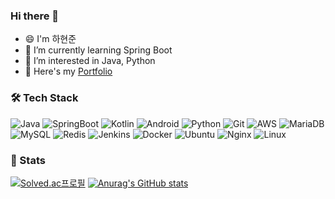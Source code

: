### Hi there 👋


- 😄 I'm 하현준
- 🌱 I’m currently learning Spring Boot
- 👀 I’m interested in Java, Python
- 💬 Here's my [Portfolio](https://github.com/guswns3371/Portfolio)


### 🛠 Tech Stack

![Java](https://img.shields.io/badge/Java-%231287B1.svg?style=flat-square&logo=java&logoColor=white)
![SpringBoot](https://img.shields.io/badge/SpringBoot-%236DB33F.svg?style=flat-square&logo=spring&logoColor=white)
![Kotlin](https://img.shields.io/badge/Kotlin-%230095D5.svg?style=flat-square&logo=kotlin&logoColor=white)
![Android](https://img.shields.io/badge/Android-3DDC84?style=flat-square&logo=android&logoColor=white)
![Python](https://img.shields.io/badge/Python-3670A0?style=flat-square&logo=python&logoColor=ffdd54)
![Git](https://img.shields.io/badge/Git-%23F05033.svg?style=flat-square&logo=git&logoColor=white)
![AWS](https://img.shields.io/badge/AWS-%23FF9900.svg?style=flat-square&logo=amazon-aws&logoColor=white)
![MariaDB](https://img.shields.io/badge/MariaDB-003545?style=flat-square&logo=mariadb&logoColor=white)
![MySQL](https://img.shields.io/badge/MySQL-%2300f.svg?style=flat-square&logo=mysql&logoColor=white)
![Redis](https://img.shields.io/badge/Redis-%23DD0031.svg?style=flat-square&logo=redis&logoColor=white)
![Jenkins](https://img.shields.io/badge/Jenkins-%232C5263.svg?style=flat-square&logo=jenkins&logoColor=white)
![Docker](https://img.shields.io/badge/Docker-%230db7ed.svg?style=flat-square&logo=docker&logoColor=white)
![Ubuntu](https://img.shields.io/badge/Ubuntu-E95420?style=flat-square&logo=ubuntu&logoColor=white)
![Nginx](https://img.shields.io/badge/Nginx-%23009639.svg?style=flat-square&logo=nginx&logoColor=white)
![Linux](https://img.shields.io/badge/Linux-FCC624?style=flat-square&logo=linux&logoColor=black)

### 🧭 Stats
[![Solved.ac프로필](http://mazassumnida.wtf/api/v2/generate_badge?boj=guswns3371)](https://solved.ac/guswns3371)
[![Anurag's GitHub stats](https://github-readme-stats.vercel.app/api?username=guswns3371&show_icons=true&theme=dark)](https://github.com/anuraghazra/github-readme-stats)
<!-- [![Top Langs](https://github-readme-stats.vercel.app/api/top-langs/?username=guswns3371&hide=javascript,html,css,php,makefile,handlebars,hack,CMake,SCSS,Mustache,Shell&layout=compact)](https://github.com/anuraghazra/github-readme-stats) -->

<!--
**guswns3371/guswns3371** is a ✨ _special_ ✨ repository because its `README.md` (this file) appears on your GitHub profile.

Here are some ideas to get you started:

- 🔭 I’m currently working on ...
- 🌱 I’m currently learning ...
- 👯 I’m looking to collaborate on ...
- 🤔 I’m looking for help with ...
- 💬 Ask me about ...
- 📫 How to reach me: ...
- 😄 Pronouns: ...
- ⚡ Fun fact: ...
-->

